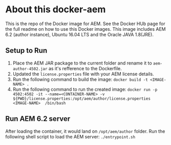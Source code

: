 # About this docker-aem
This is the repo of the Docker image for AEM. See the Docker HUb page for the full readme on  how to use this Docker images.
This image includes AEM 6.2 (author instance), Ubuntu 16.04 LTS and the Oracle JAVA 1.8(JRE).

## Setup to Run
1. Place the AEM JAR package to the current folder and rename it to `aem-author-4502.jar` as it's refference to the Dockerfile.
2. Updated the `license.properties` file with your AEM license details.
3. Run the following command to build the image:
`docker build -t <IMAGE-NAME> .`
4. Run the following command to run the created image:
`docker run -p 4502:4502 -it --name=<CONTAINER-NAME> -v ${PWD}/license.properties:/opt/aem/author/license.properties <IMAGE-NAME>  /bin/bash`


## Run AEM 6.2 server

After loading the container, it would land on `/opt/aem/author` folder. Run the following shell script to load the AEM server:
`./entrypoint.sh`